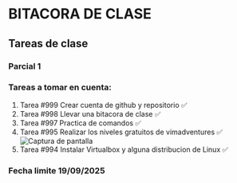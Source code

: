 # BITACORA DE CLASE
## Tareas de clase
### Parcial 1
### Tareas a tomar en cuenta: 

1. Tarea #999 Crear cuenta de github y repositorio ✅
2. Tarea #998 Llevar una bitacora de clase ✅
3. Tarea #997 Practica de comandos ✅
4. Tarea #995 Realizar los niveles gratuitos de vimadventures ✅
![Captura de pantalla](<img width="1365" height="767" alt="image" src="https://github.com/user-attachments/assets/e226d36e-16d7-4b87-9685-f2bb346ad274" />
)
6. Tarea #994 Instalar Virtualbox y alguna distribucion de Linux ✅

### Fecha limite 19/09/2025
